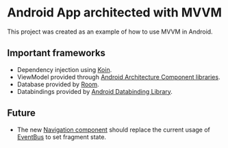 # Android App architected with MVVM

This project was created as an example of how to use MVVM in Android.

## Important frameworks

* Dependency injection using [Koin](https://github.com/InsertKoinIO/koin).
* ViewModel provided through [Android Architecture Component libraries](https://developer.android.com/topic/libraries/architecture/viewmodel).
* Database provided by [Room](https://developer.android.com/topic/libraries/architecture/room).
* Databindings provided by [Android Databinding Library](https://developer.android.com/topic/libraries/data-binding).

## Future

* The new [Navigation component](https://developer.android.com/guide/navigation) should replace the current usage of [EventBus](https://github.com/greenrobot/EventBus) to set fragment state. 